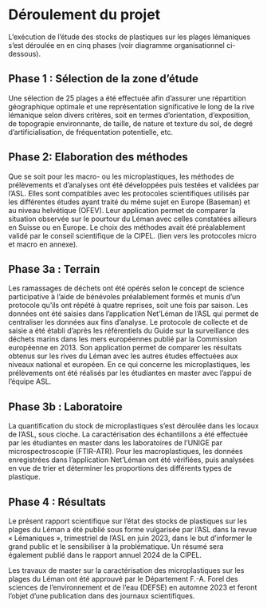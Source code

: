# Déroulement du projet

L’exécution de l’étude des stocks de plastiques sur les plages lémaniques s’est déroulée en en cinq phases (voir diagramme organisationnel ci-dessous).

## Phase 1 : Sélection de la zone d’étude

Une sélection de 25 plages a été effectuée afin d’assurer une répartition géographique optimale et une représentation significative le long de la rive lémanique selon divers critères, soit en termes d’orientation, d’exposition, de topograpie environnante, de taille, de nature et texture du sol, de degré d’artificialisation, de fréquentation potentielle, etc.

##  Phase 2: Elaboration des méthodes

Que se soit pour les macro- ou les microplastiques, les méthodes de prélèvements et d’analyses ont été développées puis testées et validées par l’ASL. Elles sont compatibles avec les protocoles scientifiques utilisés par les différentes études ayant traité du même sujet en Europe (Baseman) et au niveau helvétique (OFEV). Leur application permet de comparer la situation observée sur le pourtour du Léman avec celles constatées ailleurs en Suisse ou en Europe. Le choix des méthodes avait été préalablement validé par le conseil scientifique de la CIPEL. (lien vers les protocoles micro et macro en annexe).

## Phase 3a : Terrain

Les ramassages de déchets ont été opérés selon le concept de science participative à l’aide de bénévoles préalablement formés et munis d’un protocole qu’ils ont répété à quatre reprises, soit une fois par saison. Les données ont été saisies dans l’application Net’Léman de l’ASL qui permet de centraliser les données aux fins d’analyse. Le protocole de collecte et de saisie a été établi d’après les référentiels du Guide sur la surveillance des déchets marins dans les mers européennes publié par la Commission européenne en 2013. Son application permet de comparer les résultats obtenus sur les rives du Léman  avec les autres études effectuées aux niveaux national et européen. En ce qui concerne les microplastiques, les prélèvements ont été réalisés par les étudiantes en master avec l’appui de l’équipe ASL.

## Phase 3b : Laboratoire

La quantification du stock de microplastiques s’est déroulée dans les locaux de l’ASL, sous cloche. La caractérisation des échantillons a été effectuée par les étudiantes en master dans les laboratoires de l’UNIGE par microspectroscopie (FTIR-ATR). 
Pour les macroplastiques, les données enregistrées dans l’application Net’Léman ont été vérifiées, puis analysées en vue de trier et déterminer les proportions des différents types de plastique.

## Phase 4 : Résultats

Le présent rapport scientifique sur l’état des stocks de plastiques sur les plages du Léman a été publié sous forme vulgarisée par l’ASL dans la revue « Lémaniques », trimestriel de l’ASL en juin 2023, dans le but d’informer le grand public et le sensibiliser à la problématique. Un résumé sera également publié dans le rapport annuel 2024 de la CIPEL.

Les travaux de master sur la caractérisation des microplastiques sur les plages du Léman ont été approuvé par le Département F.-A. Forel des sciences de l’environnement et de l’eau (DEFSE) en automne 2023 et feront l’objet d’une publication dans des journaux scientifiques.